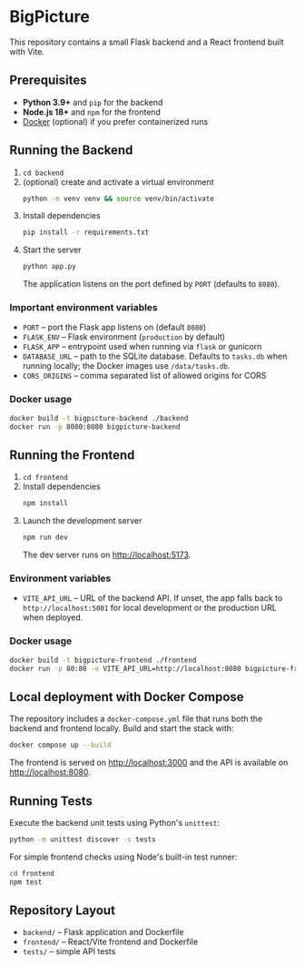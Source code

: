 # BigPicture

This repository contains a small Flask backend and a React frontend built with Vite.

## Prerequisites
- **Python 3.9+** and `pip` for the backend
- **Node.js 18+** and `npm` for the frontend
- [Docker](https://www.docker.com/) (optional) if you prefer containerized runs

## Running the Backend
1. `cd backend`
2. (optional) create and activate a virtual environment
   ```bash
   python -m venv venv && source venv/bin/activate
   ```
3. Install dependencies
   ```bash
   pip install -r requirements.txt
   ```
4. Start the server
   ```bash
   python app.py
   ```
   The application listens on the port defined by `PORT` (defaults to `8080`).

### Important environment variables
- `PORT` &ndash; port the Flask app listens on (default `8080`)
- `FLASK_ENV` &ndash; Flask environment (`production` by default)
- `FLASK_APP` &ndash; entrypoint used when running via `flask` or gunicorn
- `DATABASE_URL` &ndash; path to the SQLite database. Defaults to `tasks.db` when
  running locally; the Docker images use `/data/tasks.db`.
- `CORS_ORIGINS` &ndash; comma separated list of allowed origins for CORS

### Docker usage
```bash
docker build -t bigpicture-backend ./backend
docker run -p 8080:8080 bigpicture-backend
```

## Running the Frontend
1. `cd frontend`
2. Install dependencies
   ```bash
   npm install
   ```
3. Launch the development server
   ```bash
   npm run dev
   ```
   The dev server runs on [http://localhost:5173](http://localhost:5173).

### Environment variables
- `VITE_API_URL` &ndash; URL of the backend API. If unset, the app falls back to
  `http://localhost:5001` for local development or the production URL when
  deployed.

### Docker usage
```bash
docker build -t bigpicture-frontend ./frontend
docker run -p 80:80 -e VITE_API_URL=http://localhost:8080 bigpicture-frontend
```

## Local deployment with Docker Compose
The repository includes a `docker-compose.yml` file that runs both the backend
and frontend locally.  Build and start the stack with:

```bash
docker compose up --build
```

The frontend is served on [http://localhost:3000](http://localhost:3000) and the
API is available on [http://localhost:8080](http://localhost:8080).

## Running Tests
Execute the backend unit tests using Python's `unittest`:
```bash
python -m unittest discover -s tests
```

For simple frontend checks using Node's built-in test runner:
```bash
cd frontend
npm test
```

## Repository Layout
- `backend/` &ndash; Flask application and Dockerfile
- `frontend/` &ndash; React/Vite frontend and Dockerfile
- `tests/` &ndash; simple API tests

